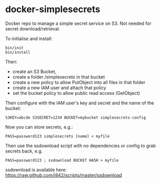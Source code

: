 # docker-simplesecrets
Docker repo to manage a simple secret service on S3. Not needed for secret download/retrieval.

To initialise and install:
```
bin/init
bin/install
```

Then:
* create an S3 Bucket, 
* create a folder /simplesecrets in that bucket
* create a new policy to allow PutObject into all files in that folder
* create a new IAM user and attach that policy
* set the bucket policy to allow public read access (GetObject)

Then configure with the IAM user's key and secret and the name of the bucket:
```
S3KEY=abcde S3SECRET=1234 BUCKET=mybucket simplesecrets-config
```

Now you can store secrets, e.g.:
```
PASS=password123 simplesecrets [name] < myfile 
```

Then use the ssdownload script with no dependencies or config to grab secrets back, e.g.
```
PASS=password123 ; ssdownload BUCKET HASH > myfile
```
ssdownload is available here: https://raw.github.com/j842/scripts/master/ssdownload
